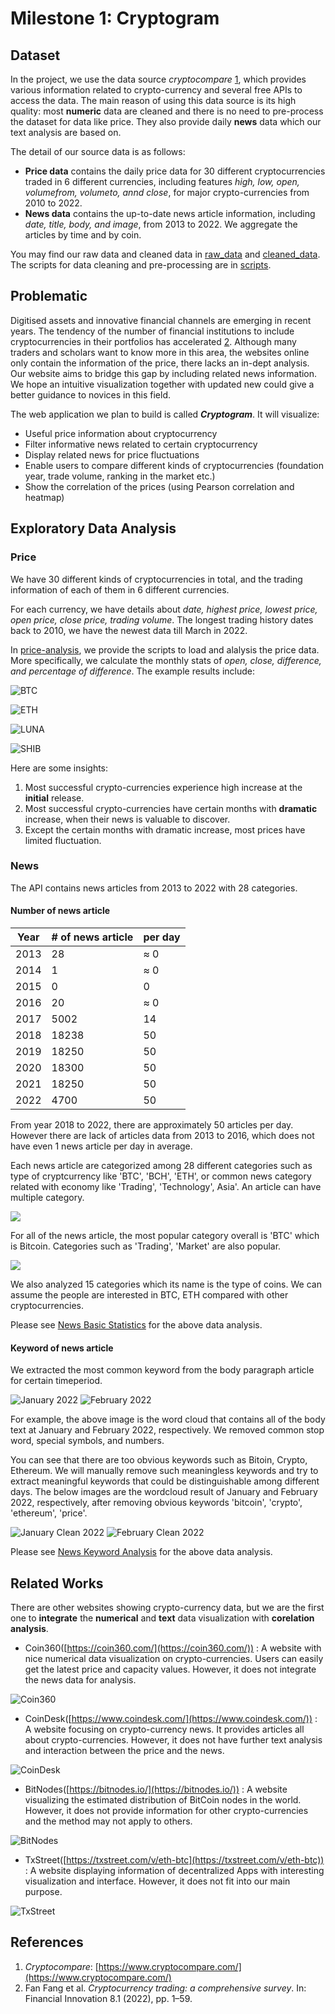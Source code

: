 # Milestone 1: Cryptogram

## Dataset

In the project, we use the data source *cryptocompare* [1](https://www.cryptocompare.com/), which provides various information related to crypto-currency and several free APIs to access the data. The main reason of using this data source is its high quality: most **numeric** data are cleaned and there is no need to pre-process the dataset for data like price. They also provide daily **news** data which
our text analysis are based on.

The detail of our source data is as follows:

- **Price data** contains the daily price data for 30 different cryptocurrencies traded in 6 different currencies, including features *high, low, open, volumefrom, volumeto,
annd close*, for major crypto-currencies from 2010 to 2022.
- **News data** contains the up-to-date news article information, including *date,
title, body, and image*, from 2013 to 2022. We aggregate the articles by time and by
coin.

You may find our raw data and cleaned data in [raw_data](../raw_data/) and [cleaned_data](../cleaned_data/).
The scripts for data cleaning and pre-processing are in [scripts](../scripts/).

## Problematic

Digitised assets and innovative financial channels are emerging in recent years. The tendency
of the number of financial institutions to include cryptocurrencies in their portfolios has
accelerated [2](https://jfin-swufe.springeropen.com/articles/10.1186/s40854-021-00321-6). Although many traders and scholars want to know more in this area, the websites online only contain the information of the price, there lacks an in-dept analysis. Our website aims to bridge this gap by including related news information. We hope an intuitive visualization together with updated new could give a better guidance to novices in this field.

The web application we plan to build is called **_Cryptogram_**. It will visualize:
- Useful price information about cryptocurrency
- Filter informative news related to certain cryptocurrency
- Display related news for price fluctuations
- Enable users to compare different kinds of cryptocurrencies (foundation year, trade volume, ranking in the market etc.)
- Show the correlation of the prices (using Pearson correlation and heatmap)

## Exploratory Data Analysis

### Price

We have 30 different kinds of cryptocurrencies in total, and the trading information of each
of them in 6 different currencies.

For each currency, we have details about *date, highest price, lowest price, open price, close
price, trading volume*. The longest trading history dates back to 2010, we have the newest
data till March in 2022.

In [price-analysis](../scripts/price-analysis.ipynb), we provide the scripts to load and alalysis the price data. More specifically, we calculate the monthly stats of _open, close, difference, and percentage of difference_. The example results include:

![BTC](images/btc-price-analysis.png)

![ETH](images/eth-price-analysis.png)

![LUNA](images/luna-price-analysis.png)

![SHIB](images/shib-price-analysis.png)

Here are some insights:

1. Most successful crypto-currencies experience high increase at the **initial** release.
2. Most successful crypto-currencies have certain months with **dramatic** increase, when their news is valuable to discover.
3. Except the certain months with dramatic increase, most prices have limited fluctuation.


### News

The API contains news articles from 2013 to 2022 with 28 categories. 


#### Number of news article

| Year | # of news article | per day |
| ---- | ------| ---- |
| 2013 | 28    |≈ 0|
| 2014 | 1     |≈ 0|
| 2015 | 0     |0  |
| 2016 | 20    |≈ 0|
| 2017 | 5002  | 14|
| 2018 | 18238 | 50|
| 2019 | 18250 | 50|
| 2020 | 18300 | 50|
| 2021 | 18250 | 50|
| 2022 | 4700  | 50|


From year 2018 to 2022, there are  approximately 50 articles per day. However there are lack of articles data from 2013 to 2016, which does not have even 1 news article per day in average.

Each news article are categorized among 28 different categories such as type of cryptcurrency like 'BTC', 'BCH', 'ETH', or common news category related with economy like 'Trading', 'Technology', Asia'. An article can have multiple category.

![](https://i.imgur.com/HtkbmEr.png)

For all of the news article, the most popular category overall is 'BTC' which is Bitcoin. Categories such as 'Trading', 'Market' are also popular. 

![](https://i.imgur.com/961Et34.png)

We also analyzed 15 categories which its name is the type of coins. We can assume the people are interested in BTC, ETH compared with other cryptocurrencies. 

Please see [News Basic Statistics](../scripts/news-basic-statistics.ipynb) for the above data analysis.



#### Keyword of news article
We extracted the most common keyword from the body paragraph article for certain timeperiod.


![January 2022](../cleaned_data/news/wordcloud/wordcloud_2022-1-1_2022-1-31.png)
![February 2022](../cleaned_data/news/wordcloud/wordcloud_2022-2-1_2022-2-28.png)

For example, the above image is the word cloud that contains all of the body text at January and February 2022, respectively. We removed common stop word, special symbols, and numbers.

You can see that there are too obvious keywords such as Bitoin, Crypto, Ethereum. We will manually remove such meaningless keywords and try to extract meaningful keywords that could be distinguishable among different days. The below images are the wordcloud result of January and February 2022, respectively, after removing obvious keywords 'bitcoin', 'crypto', 'ethereum', 'price'.

![January Clean 2022](../cleaned_data/news/wordcloud/wordcloud_clean_2022-1-1_2022-1-31.png)
![February Clean 2022](../cleaned_data/news/wordcloud/wordcloud_clean_2022-2-1_2022-2-28.png)

Please see [News Keyword Analysis](../scripts/news-keyword-analysis.ipynb) for the above data analysis.

## Related Works

There are other websites showing crypto-currency data, but we are the first one to **integrate**
the **numerical** and **text** data visualization with **corelation analysis**.

- Coin360([https://coin360.com/](https://coin360.com/)) : A website with nice numerical data visualization on crypto-currencies. Users can easily get the latest price and capacity values. However, it does not integrate the news data for analysis.

![Coin360](images/Coin360.png)

- CoinDesk([https://www.coindesk.com/](https://www.coindesk.com/)) : A website focusing on crypto-currency news.
It provides articles all about crypto-currencies. However, it does not have further text analysis and interaction between the price and the news.

![CoinDesk](images/CoinDesk.png)

- BitNodes([https://bitnodes.io/](https://bitnodes.io/)) : A website visualizing the estimated distribution of BitCoin nodes in the world. However, it does not provide information for other crypto-currencies and the method may not apply to others.

![BitNodes](images/BitNodes.png)

- TxStreet([https://txstreet.com/v/eth-btc](https://txstreet.com/v/eth-btc)) : A website displaying information of decentralized Apps with interesting visualization and interface. However, it does not fit
into our main purpose.

![TxStreet](images/TxStreet.png)

## References

1. *Cryptocompare*: [https://www.cryptocompare.com/](https://www.cryptocompare.com/)
2. Fan Fang et al. *Cryptocurrency trading: a comprehensive survey*. In: Financial Innovation 8.1 (2022),
pp. 1–59.
